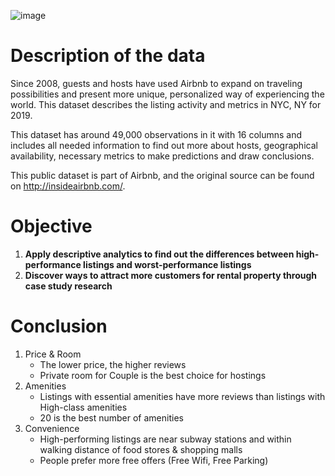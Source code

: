 ![image](https://user-images.githubusercontent.com/104210926/191211672-6cba1cc5-bf11-49ba-906d-b1c3bb6740f7.png)
# Description of the data
Since 2008, guests and hosts have used Airbnb to expand on traveling possibilities and present more unique, personalized way of experiencing the world. This dataset describes the listing activity and metrics in NYC, NY for 2019.

This dataset has around 49,000 observations in it with 16 columns and includes all needed information to find out more about hosts, geographical availability, necessary metrics to make predictions and draw conclusions.

This public dataset is part of Airbnb, and the original source can be found on http://insideairbnb.com/.

# Objective
1. **Apply descriptive analytics to find out the differences between high-performance listings and worst-performance listings**
2. **Discover ways to attract more customers for rental property through case study research**

# Conclusion
1. Price & Room
    - The lower price, the higher reviews
    - Private room for Couple is the best choice for hostings
2. Amenities
    - Listings with essential amenities have more reviews than listings with High-class amenities
    - 20 is the best number of amenities
3. Convenience
    - High-performing listings are near subway stations and within walking distance of food stores & shopping malls
    - People prefer more free offers (Free Wifi, Free Parking)
